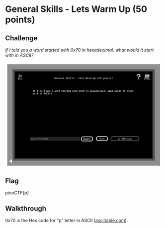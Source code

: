 
# General Skills - Lets Warm Up (50 points)

## Challenge

*If I told you a word started with 0x70 in hexadecimal, what would it start with in ASCII?*

![Challenge](../_images/general_skills_lets_warm_up_challenge.png)

## Flag

picoCTF{p}

## Walkthrough

0x70 is the Hex code for "p" letter in ASCII ([asciitable.com](http://www.asciitable.com/)).

